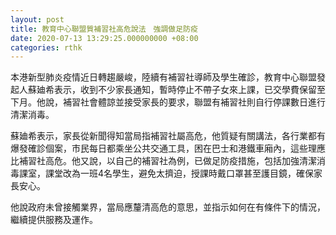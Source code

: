 ```yaml
---
layout: post
title: 教育中心聯盟質補習社高危說法　強調做足防疫
date: 2020-07-13 13:29:25.000000000 +08:00
categories: rthk
---
```


本港新型肺炎疫情近日轉趨嚴峻，陸續有補習社導師及學生確診，教育中心聯盟發起人蘇廸希表示，收到不少家長通知，暫時停止不帶子女來上課，已交學費保留至下月。他說，補習社會體諒並接受家長的要求，聯盟有補習社則自行停課數日進行清潔消毒。

蘇廸希表示，家長從新聞得知當局指補習社屬高危，他質疑有關講法，各行業都有爆發確診個案，市民每日都乘坐公共交通工具，困在巴士和港鐵車廂內，這些理應比補習社高危。他又說，以自己的補習社為例，已做足防疫措施，包括加強清潔消毒課室，課堂改為一班4名學生，避免太擠迫，授課時戴口罩甚至護目鏡，確保家長安心。

他說政府未曾接觸業界，當局應釐清高危的意思，並指示如何在有條件下的情況，繼續提供服務及運作。
